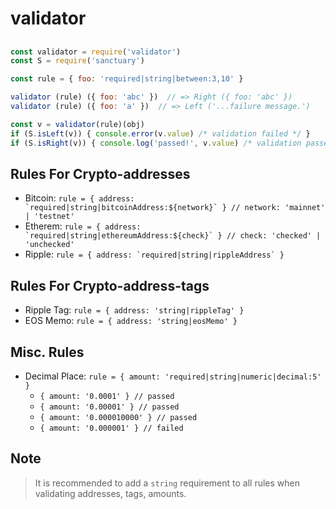 # validator

##

```javascript
const validator = require('validator')
const S = require('sanctuary')

const rule = { foo: 'required|string|between:3,10' }

validator (rule) ({ foo: 'abc' })  // => Right ({ foo: 'abc' })
validator (rule) ({ foo: 'a' })  // => Left ('...failure message.')

const v = validator(rule)(obj)
if (S.isLeft(v)) { console.error(v.value) /* validation failed */ }
if (S.isRight(v)) { console.log('passed!', v.value) /* validation passed */ }
```

## Rules For Crypto-addresses

* Bitcoin: ``rule = { address: `required|string|bitcoinAddress:${network}` } // network: 'mainnet' | 'testnet'``
* Etherem: ``rule = { address: `required|string|ethereumAddress:${check}` } // check: 'checked' | 'unchecked'``
* Ripple: ``rule = { address: `required|string|rippleAddress` }``

## Rules For Crypto-address-tags

* Ripple Tag: ``rule = { address: 'string|rippleTag' }``
* EOS Memo: ``rule = { address: 'string|eosMemo' }``

## Misc. Rules

* Decimal Place: `rule = { amount: 'required|string|numeric|decimal:5' }`
  * `{ amount: '0.0001' } // passed`
  * `{ amount: '0.00001' } // passed`
  * `{ amount: '0.000010000' } // passed`
  * `{ amount: '0.000001' } // failed`

## Note

> It is recommended to add a `string` requirement to all rules when validating addresses, tags, amounts.


